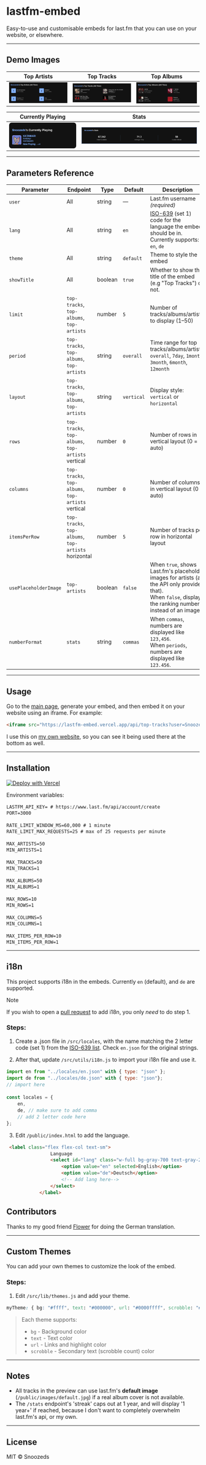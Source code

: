# lastfm-embed

Easy-to-use and customisable embeds for last.fm that you can use on your website, or elsewhere.

---

## Demo Images

| Top Artists | Top Tracks | Top Albums |
|-------------|------------|------------|
| ![](/wiki/top-artists.png) | ![](/wiki/top-tracks.png) | ![](/wiki/top-albums.png) |

| Currently Playing | Stats |
|-------------------|------------|
| ![](/wiki/currently-playing.png) | ![](/wiki/stats.png)

</div>


---

## Parameters Reference

| Parameter        | Endpoint             | Type       | Default       | Description |
|-----------------|--------------------|-----------|---------------|-------------|
| `user`          | All                | string    | —             | Last.fm username *(required)* |
| `lang`          | All                | string    | `en`          | [ISO-639](https://en.wikipedia.org/wiki/List_of_ISO_639_language_codes#Table) (set 1) code for the language the embed should be in. Currently supports:<br>`en`, `de`
| `theme`         | All                | string    | `default`     | Theme to style the embed |
| `showTitle`     | All                | boolean   | `true`        | Whether to show the title of the embed (e.g "Top Tracks") or not.
| `limit`         | `top-tracks`, `top-albums`, `top-artists`       | number    | `5`           | Number of tracks/albums/artists to display (1–50) |
| `period`        | `top-tracks`, `top-albums`, `top-artists`        | string    | `overall`     | Time range for top tracks/albums/artists: `overall`, `7day`, `1month`, `3month`, `6month`, `12month` |
| `layout`        | `top-tracks`, `top-albums`, `top-artists`        | string    | `vertical`    | Display style: `vertical` or `horizontal` |
| `rows`          | `top-tracks`, `top-albums`, `top-artists`  vertical | number | `0`           | Number of rows in vertical layout (0 = auto) |
| `columns`       | `top-tracks`, `top-albums`, `top-artists`  vertical | number | `0`           | Number of columns in vertical layout (0 = auto) |
| `itemsPerRow`   | `top-tracks`, `top-albums`, `top-artists`  horizontal | number | `5`           | Number of tracks per row in horizontal layout |
| `usePlaceholderImage` | `top-artists` | boolean | `false` | When `true`, shows Last.fm's placeholder images for artists (as the API only provides that).<br>When `false`, displays the ranking number instead of an image.
| `numberFormat` | `stats` | string | `commas` | When `commas`, numbers are displayed like `123,456`.<br>When `periods`, numbers are displayed like `123.456`.

---

## Usage

Go to the [main page](https://lastfm-embed.vercel.app/), generate your embed, and then embed it on your website using an iframe. For example:
```html
<iframe src="https://lastfm-embed.vercel.app/api/top-tracks?user=Snoozeds"></iframe>
```

I use this on [my own website](https://snoozeds.com), so you can see it being used there at the bottom as well.

---

## Installation

[![Deploy with Vercel](https://vercel.com/button)](https://vercel.com/new/clone?repository-url=https%3A%2F%2Fgithub.com%2FSnoozeds%2Flastfm-embed)

Environment variables:
```
LASTFM_API_KEY= # https://www.last.fm/api/account/create
PORT=3000

RATE_LIMIT_WINDOW_MS=60,000 # 1 minute
RATE_LIMIT_MAX_REQUESTS=25 # max of 25 requests per minute

MAX_ARTISTS=50
MIN_ARTISTS=1

MAX_TRACKS=50
MIN_TRACKS=1

MAX_ALBUMS=50
MIN_ALBUMS=1

MAX_ROWS=10
MIN_ROWS=1

MAX_COLUMNS=5
MIN_COLUMNS=1

MAX_ITEMS_PER_ROW=10
MIN_ITEMS_PER_ROW=1
```

---

## i18n

This project supports i18n in the embeds. Currently `en` (default), and `de` are supported.

> [!NOTE]
> If you wish to open a [pull request](https://github.com/Snoozeds/lastfm-embed/pulls) to add i18n, you only *need* to do step 1.
### Steps:

1. Create a .json file in `/src/locales`, with the name matching the 2 letter code (set 1) from the [ISO-639 list](https://en.wikipedia.org/wiki/List_of_ISO_639_language_codes#Table). Check `en.json` for the original strings.

2. After that, update `/src/utils/i18n.js` to import your i18n file and use it.
```js
import en from "../locales/en.json" with { type: "json" };
import de from "../locales/de.json" with { type: "json"};
// import here

const locales = {
    en,
    de, // make sure to add comma
    // add 2 letter code here
};
```

3. Edit `/public/index.html` to add the language.
```html
 <label class="flex flex-col text-sm">
                Language
                <select id="lang" class="w-full bg-gray-700 text-gray-200 border border-gray-600 rounded px-2 py-1">
                    <option value="en" selected>English</option>
                    <option value="de">Deutsch</option>
                    <!-- Add lang here-->
                </select>
            </label>
```

## Contributors
Thanks to my good friend [Flower](https://x.com/xfreshcutflower) for doing the German translation.

---

## Custom Themes

You can add your own themes to customize the look of the embed.

### Steps:

1. Edit `/src/lib/themes.js` and add your theme.
```css
myTheme: { bg: "#ffff", text: "#000000", url: "#0000ffff", scrobble: "#ffff" }
```

> Each theme supports:  
> - `bg` - Background color  
> - `text` - Text color  
> - `url` - Links and highlight color  
> - `scrobble` - Secondary text (scrobble count) color

---

## Notes

- All tracks in the preview can use last.fm's **default image** (`/public/images/default.jpg`) if a real album cover is not available.
- The `/stats` endpoint's 'streak' caps out at 1 year, and will display '1 year+' if reached, because I don't want to completely overwhelm last.fm's api, or my own.  

---

## License

MIT © Snoozeds
